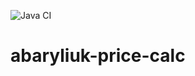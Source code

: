 ![Java CI](https://travis-ci.com/Brest-Java-Course-2020/abaryliuk-price-calc.svg?branch=master)
# abaryliuk-price-calc
